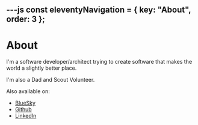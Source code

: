 ---js
const eleventyNavigation = {
	key: "About",
	order: 3
};
---
# About

I'm a software developer/architect trying to create software that makes the world a slightly better place.

I'm also a Dad and Scout Volunteer.

Also available on:
 * [BlueSky](https://bsky.app/profile/phil-wills.com)
 * [Github](https://github.com/philwills)
 * [LinkedIn](https://www.linkedin.com/in/▫️-phil-wills-9b735a10)
